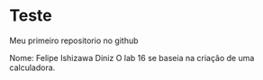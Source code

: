 # Teste
Meu primeiro repositorio no github

Nome: Felipe Ishizawa Diniz
O lab 16 se baseia na criação de uma calculadora.